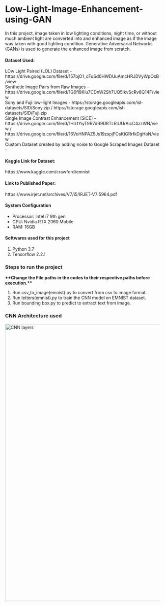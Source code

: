 # Low-Light-Image-Enhancement-using-GAN
In this project, image taken in low lighting conditions, night time, or without much ambient light are converted into and enhanced image as if the image was taken with good lighting condition. Generative Adversarial Networks (GANs) is used to generate the enhanced image from scratch.

<h4>Dataset Used:</h4>
LOw Light Paired (LOL) Dataset - https://drive.google.com/file/d/157bjO1_cFuSd0HWDUuAmcHRJDVyWpOxB/view <br/>
Synthetic Image Pairs from Raw Images - https://drive.google.com/file/d/1G6fi9Kiu7CDnW2Sh7UQ5ikvScRv8Q14F/view <br/>
Sony and Fuji low-light Images - https://storage.googleapis.com/isl-datasets/SID/Sony.zip / https://storage.googleapis.com/isl-datasets/SID/Fuji.zip <br/>
Single Image Contrast Enhancement (SICE) - https://drive.google.com/file/d/1HiLtYiyT9R7dR9DRTLRlUUrAicC4zzWN/view / https://drive.google.com/file/d/16VoHNPAZ5Js19zspjFOsKiGRrfkDgHoN/view <br/>
Custom Dataset created by adding noise to Google Scraped Images Dataset - 

<h4>Kaggle Link for Dataset:</h4>https://www.kaggle.com/crawford/emnist

<h4>Link to Published Paper:</h4>https://www.irjet.net/archives/V7/i5/IRJET-V7I5964.pdf

<h4>System Configuration</h4>
<ul>
  <li>Processor: Intel i7 9th gen</li>
  <li>GPU: Nvidia RTX 2060 Mobile</li>
  <li>RAM: 16GB</li>
</ul>

<h4>Softwares used for this project</h4>
<ol>
  <li>Python 3.7</li>
  <li>Tensorflow 2.2.1</li>
</ol>

<h3>Steps to run the project</h3>
  <b>**Change the File paths in the codes to their respective paths before execution.**</b>
<ol>
  <li>Run csv_to_image(emnist).py to convert from csv to image format.</li>
  <li>Run letters(emnist).py to train the CNN model on EMNIST dataset.</li>
  <li>Run bounding box.py to predict to extract text from image.</li>
</ol>

<h3>CNN Architecture used</h3>
<img src="https://github.com/DragonSinMeliodas99/Optical-Character-Recognition/blob/main/Layers.png" alt="CNN layers" width="900"></img>
